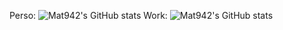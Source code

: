 
Perso:
![Mat942's GitHub stats](https://github-readme-stats.vercel.app/api/?username=mat942&include_all_commits=true&count_private=true&show_icons=true&theme=vision-friendly-dark&hide=stars,prs)
Work:
![Mat942's GitHub stats](https://github-readme-stats.vercel.app/api/?username=exc-tech&include_all_commits=true&count_private=true&show_icons=true&theme=vision-friendly-dark&hide=stars,prs)
